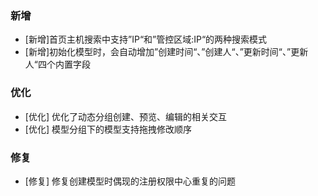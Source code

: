 

### 新增

- [新增]首页主机搜索中支持”IP“和”管控区域:IP“的两种搜索模式
- [新增]初始化模型时，会自动增加”创建时间“、”创建人“、”更新时间“、”更新人“四个内置字段



### 优化

- [优化] 优化了动态分组创建、预览、编辑的相关交互
- [优化] 模型分组下的模型支持拖拽修改顺序



### 修复

- [修复] 修复创建模型时偶现的注册权限中心重复的问题
